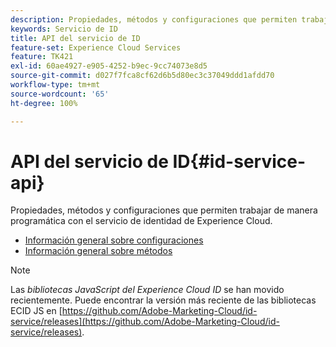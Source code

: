 ```yaml
---
description: Propiedades, métodos y configuraciones que permiten trabajar de manera programática con el servicio de identidad de Experience Cloud.
keywords: Servicio de ID
title: API del servicio de ID
feature-set: Experience Cloud Services
feature: TK421
exl-id: 60ae4927-e905-4252-b9ec-9cc74073e8d5
source-git-commit: d027f7fca8cf62d6b5d80ec3c37049ddd1afdd70
workflow-type: tm+mt
source-wordcount: '65'
ht-degree: 100%

---
```


# API del servicio de ID{#id-service-api}

Propiedades, métodos y configuraciones que permiten trabajar de manera programática con el servicio de identidad de Experience Cloud.

* [Información general sobre configuraciones](function-vars/function-vars.md)
* [Información general sobre métodos](get-set/get-set.md)

>[!NOTE]
>
>Las *bibliotecas JavaScript del Experience Cloud ID* se han movido recientemente. Puede encontrar la versión más reciente de las bibliotecas ECID JS en [https://github.com/Adobe-Marketing-Cloud/id-service/releases](https://github.com/Adobe-Marketing-Cloud/id-service/releases).
